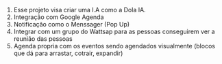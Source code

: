 1. Esse projeto visa criar uma I.A como a Dola IA.
2. Integração com Google Agenda
3. Notificação como o Menssager (Pop Up)
4. Integrar com um grupo do Wattsap para as pessoas conseguirem ver a reunião das pessoas
5. Agenda propria com os eventos sendo agendados visualmente (blocos que dá para arrastar, cotrair, expandir)
